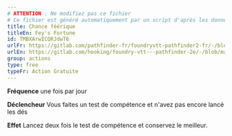 ```yaml
---
# ATTENTION : Ne modifiez pas ce fichier
# Ce fichier est généré automatiquement par un script d'après les données du module Foundry VTT officiel et de sa traduction
title: Chance féérique
titleEn: Fey's Fortune
id: TMBXArwICQRJdwT6
urlFr: https://gitlab.com/pathfinder-fr/foundryvtt-pathfinder2-fr/-/blob/master/data/classes/TMBXArwICQRJdwT6.htm
urlEn: https://gitlab.com/hooking/foundry-vtt---pathfinder-2e/-/blob/master/packs/data/classes.db/fey-s-fortune.json
group: actions
type: free
typeFr: Action Gratuite
---
```

**Fréquence** une fois par jour

**Déclencheur** Vous faites un test de compétence et n'avez pas encore lancé les dés

**Effet** Lancez deux fois le test de compétence et conservez le meilleur.


